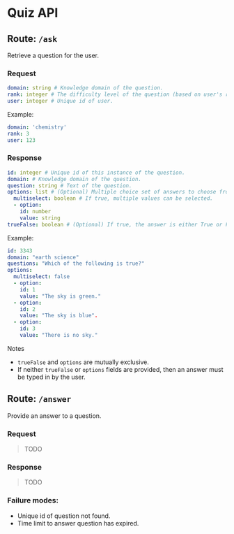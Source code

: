 # Quiz API

## Route: `/ask`

Retrieve a question for the user.

### Request

```yaml
domain: string # Knowledge domain of the question.
rank: integer # The difficulty level of the question (based on user's ranking).
user: integer # Unique id of user.
```

Example:
```yaml
domain: 'chemistry'
rank: 3
user: 123
```

### Response

```yaml
id: integer # Unique id of this instance of the question.
domain: # Knowledge domain of the question.
question: string # Text of the question.
options: list # (Optional) Multiple choice set of answers to choose from.
  multiselect: boolean # If true, multiple values can be selected.
  - option:
    id: number
    value: string
trueFalse: boolean # (Optional) If true, the answer is either True or False.
```

Example:
```yaml
id: 3343
domain: "earth science"
questions: "Which of the following is true?"
options:
  multiselect: false
  - option:
    id: 1
    value: "The sky is green."
  - option:
    id: 2
    value: "The sky is blue".
  - option:
    id: 3
    value: "There is no sky."
```

Notes
- `trueFalse` and `options` are mutually exclusive.
- If neither `trueFalse` or `options` fields are provided, then an answer
  must be typed in by the user.

## Route: `/answer`

Provide an answer to a question.

### Request

> TODO

### Response

> TODO

### Failure modes:

- Unique id of question not found.
- Time limit to answer question has expired.
